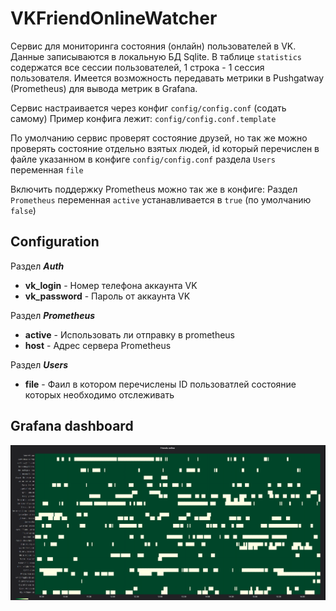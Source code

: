 # VKFriendOnlineWatcher

Сервис для мониторинга состояния (онлайн) пользователей в VK.
Данные записываются в локальную БД Sqlite. В таблице `statistics` содержатся все сессии пользователей, 1 строка - 1 сессия пользователя.
Имеется возможность передавать метрики в Pushgatway (Prometheus) для вывода метрик в Grafana.

Сервис настраивается через конфиг `config/config.conf` (содать самому)
Пример конфига лежит: `config/config.conf.template`

По умолчанию сервис проверят состояние друзей, но так же можно проверять состояние отдельно взятых людей, id который перечислен в файле указанном в конфиге `config/config.conf` раздела `Users` переменная `file`

Включить поддержку Prometheus можно так же в конфиге:
Раздел `Prometheus` переменная `active` устанавливается в `true` (по умолчанию `false`)

## Configuration
Раздел ***Auth***
- **vk_login** - Номер телефона аккаунта VK
- **vk_password** - Пароль от аккаунта VK

Раздел ***Prometheus***
- **active** - Использовать ли отправку в prometheus
- **host** - Адрес сервера Prometheus

Раздел ***Users***
- **file** - Фаил в котором перечислены ID пользоватлей состояние которых необходимо отслеживать

## Grafana dashboard

![Grafana_dashboard](https://github.com/eSkry/VKFriendOnlineWatcher/blob/master/img/dashboard.png)
